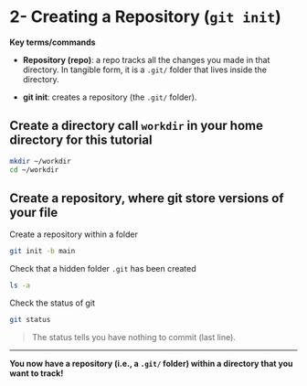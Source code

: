 # 2- Creating a Repository (`git init`)

**Key terms/commands**

* **Repository (repo)**: a repo tracks all the changes you made in that directory. In tangible form, it is a `.git/` folder that lives inside the directory.

* **git init**: creates a repository (the `.git/` folder).


## Create a directory call `workdir` in your home directory for this tutorial

```bash
mkdir ~/workdir
cd ~/workdir
```

## Create a repository, where git store versions of your file

Create a repository within a folder

```bash
git init -b main
```

Check that a hidden folder `.git` has been created

```bash
ls -a
```

Check the status of git

```bash
git status
```

> The status tells you have nothing to commit (last line).

***
**You now have a repository (i.e., a `.git/` folder) within a directory that you want to track!**
